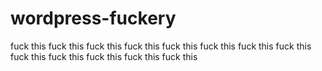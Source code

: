 # wordpress-fuckery
 
 fuck this  fuck this  fuck this  fuck this  fuck this  fuck this  fuck this  fuck this  fuck this  fuck this  fuck this  fuck this  fuck this 
